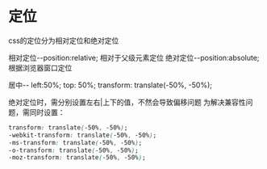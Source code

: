 # 定位
css的定位分为相对定位和绝对定位

相对定位--position:relative; 相对于父级元素定位
绝对定位--position:absolute; 根据浏览器窗口定位

居中-- left:50%; top: 50%; transform: translate(-50%, -50%);

绝对定位时，需分别设置左右|上下的值，不然会导致偏移问题
为解决兼容性问题，需同时设置：
```css
transform: translate(-50%, -50%);
-webkit-transform: translate(-50%, -50%);
-ms-transform: translate(-50%, -50%);
-o-transform: translate(-50%, -50%);
-moz-transform: translate(-50%, -50%);
```
